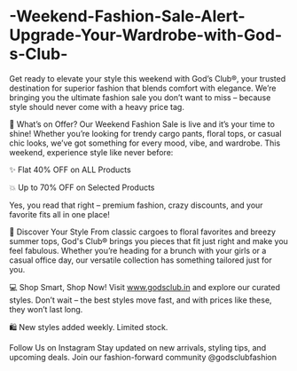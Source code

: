 # -Weekend-Fashion-Sale-Alert-Upgrade-Your-Wardrobe-with-God-s-Club-

Get ready to elevate your style this weekend with God’s Club®, your trusted destination for superior fashion that blends comfort with elegance. We’re bringing you the ultimate fashion sale you don’t want to miss – because style should never come with a heavy price tag.

💃 What’s on Offer?
Our Weekend Fashion Sale is live and it’s your time to shine! Whether you’re looking for trendy cargo pants, floral tops, or casual chic looks, we’ve got something for every mood, vibe, and wardrobe. This weekend, experience style like never before:

✨ Flat 40% OFF on ALL Products

💥 Up to 70% OFF on Selected Products

Yes, you read that right – premium fashion, crazy discounts, and your favorite fits all in one place!

👚 Discover Your Style
From classic cargoes to floral favorites and breezy summer tops, God's Club® brings you pieces that fit just right and make you feel fabulous. Whether you’re heading for a brunch with your girls or a casual office day, our versatile collection has something tailored just for you.

💻 Shop Smart, Shop Now!
Visit www.godsclub.in and explore our curated styles. Don’t wait – the best styles move fast, and with prices like these, they won’t last long.

🛍️ New styles added weekly. Limited stock.

Follow Us on Instagram
Stay updated on new arrivals, styling tips, and upcoming deals. Join our fashion-forward community @godsclubfashion
